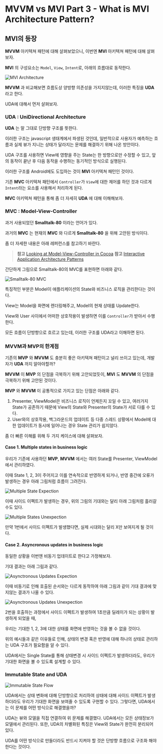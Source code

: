 # MVVM vs MVI Part 3 - What is MVI Architecture Pattern?

## MVI의 등장

**MVVM** 아키텍쳐 패턴에 대해 살펴보았으니, 이번엔 **MVI** 아키텍쳐 패턴에 대해 살펴보자.

**MVI** 의 구성요소는 `Model`, `View`, `Intent`로, 아래의 흐름대로 동작한다.

![MVI Architecture](https://imgur.com/LlKp9DH.jpg)

**MVVM** 과 비교해보면 흐름도상 양방향 의존성을 가지지않는데, 이러한 특징을 **UDA** 라고 한다.

UDA에 대해서 먼저 살펴보자.

### UDA : UniDirectional Architecture

**UDA** 는 말 그대로 단방향 구조를 뜻한다.

이러한 구조는 javascript 생태계에서 파생된 것인데, 일반적으로 사용자가 예측하는 흐름과 실제 뷰가 지니는 상태가 달라지는 문제를 해결하기 위해 나온 방안이다.

UDA 구조를 사용하면 View에 영향을 주는 State는 한 방향으로만 수정할 수 있고, 앞의 동작이 끝난 후 다음 동작을 수행하는 동기적인 방식으로 실행된다.

이러한 구조를 Android에도 도입하는 것이 **MVI** 아키텍쳐 패턴인 것이다.

기존 **MVC** 아키텍쳐 패턴에서 `Controller`가 `View`에 대한 제어를 하던 것과 다르게 `Intent`라는 요소를 사용해서 처리하게 된다.

**MVC** 아키텍쳐 패턴을 통해 좀 더 자세히 **UDA** 에 대해 이해해보자.

### MVC : Model-View-Controller

과거 사용되었던 **Smalltalk-80** 이라는 언어가 있다.

과거의 **MVC** 는 현재의 **MVC** 와 다르게 **Smalltalk-80** 을 위해 고안된 방식이다.

좀 더 자세한 내용은 아래 레퍼런스를 참고하기 바란다.

> **참고** [Looking at Model-View-Controller in Cocoa](https://www.cocoawithlove.com/blog/mvc-and-cocoa.html)
> **참고** [Interactive Application Architecture Patterns](http://aspiringcraftsman.com/2007/08/25/interactive-application-architecture/)

간단하게 그림으로 Smalltalk-80의 MVC를 표현하면 아래와 같다.

![Smalltalk-80 MVC](https://imgur.com/2iDilf3.jpg)

특징적인 부분은 Model이 애플리케이션의 State와 비즈니스 로직을 관리한다는 것이다.

View는 Model을 화면에 렌더링해주고, Model의 현재 상태를 Update한다.

View와 User 사이에서 어떠한 상호작용이 발생하면 이를 `Controller`가 받아서 수행한다.

모든 흐름이 단방향으로 흐르고 있는데, 이러한 구조를 UDA라고 이해하면 된다.

### MVVM과 MVP의 한계점

기존의 **MVP** 와 **MVVM** 도 충분히 좋은 아키텍쳐 패턴이고 널리 쓰이고 있는데, 개발자가 **UDA** 까지 알아야할까?

**MVVM** 이 **MVP** 의 단점을 극복하기 위해 고안되었듯이, **MVI** 도 **MVVM** 의 단점을 극복하기 위해 고안된 것이다.

**MVP** 와 **MVVM** 이 공통적으로 가지고 있는 단점은 아래와 같다.

1. Presenter, ViewModel은 비즈니스 로직이 언제든지 꼬일 수 있고, 여러가지 State가 공존하기 때문에 View의 State와 Presenter의 State가 서로 다를 수 있다.
2. User와의 상호작용, 백그라운드의 업데이트 등 다중 스레드 상황에서 Model에 대한 업데이트가 동시에 일어나는 경우 State 관리가 쉽지않다.

좀 더 빠른 이해를 위해 두 가지 케이스에 대해 살펴보자.

#### Case 1. Multiple states in business logic

우리가 기존에 사용하던 **MVP**, **MVVM** 에서는 여러 State를 Presenter, ViewModel에서 관리하였다. 

이때 State 1, 2, 3이 주어지고 이를 연속적으로 반영하게 되거나, 반영 중간에 오류가 발생하는 경우 아래 그림처럼 흐름이 그려진다.

![Multiple State Expection](https://imgur.com/oe2gRbX.jpg)

이때 사이드 이펙트가 발생하는 경우, 위의 그림의 기대와는 달리 아래 그림처럼 흘러갈 수도 있다.

![Multiple States Unexpection](https://imgur.com/v0gN8D4.jpg)

만약 1번에서 사이드 이펙트가 발생했다면, 실제 시대와는 달리 X만 보여지게 될 것이다.

#### Case 2. Asyncronous updates in business logic

동일한 상황을 이번엔 비동기 업데이트로 한다고 가정해보자.

기대 결과는 아래 그림과 같다.

![Asynctronous Updates Expection](https://imgur.com/iPvDyhN.jpg)

이때 비동기로 인해 호출된 순서와는 다르게 동작하여 아래 그림과 같이 기대 결과에 맞지않는 결과가 나올 수 있다.

![Asynctronous Updates Unexpection](https://imgur.com/ybsUcyn.jpg)

2번을 호출하는 과정에서 사이드 이펙트가 발생하여 1초만큼 딜레이가 되는 상황이 발생하게 되었을 때,

우리는 기대한 1, 2, 3에 대한 상태를 화면에 반영하는 것을 볼 수 없을 것이다.

위의 예시들과 같은 이유들로 인해, 상태의 변경 혹은 반영에 대해 하나의 상태로 관리하는 UDA 구조가 필요함을 알 수 있다.

UDA에서는 Single State를 통해 상태변경 시 사이드 이펙트가 발생하더라도, 우리가 기대한 화면을 볼 수 있도록 설계할 수 있다.

### Immutable State and UDA

![Immutable State Flow](https://imgur.com/u5Xx82K.jpg)

UDA에서는 상태 변화에 대해 단방향으로 처리하여 상태에 대해 사이드 이펙트가 발생하더라도 우리가 기대한 화면을 보여줄 수 있도록 구현할 수 있다. 그렇다면, UDA에서는 이 문제를 어떤 방식으로 해결했을까?

UDA는 뷰와 모델을 직접 연결하여 위 문제를 해결했다. UDA에서는 모든 상태정보가 모델에서 관리된다. 또한, UDA의 차별화된 특징은 View와 State가 완전히 분리되어 있다.

UDA를 어떤 방식으로 만들더라도 반드시 지켜야 할 것은 단방향 흐름으로 구조화 해야한다는 것이다.

